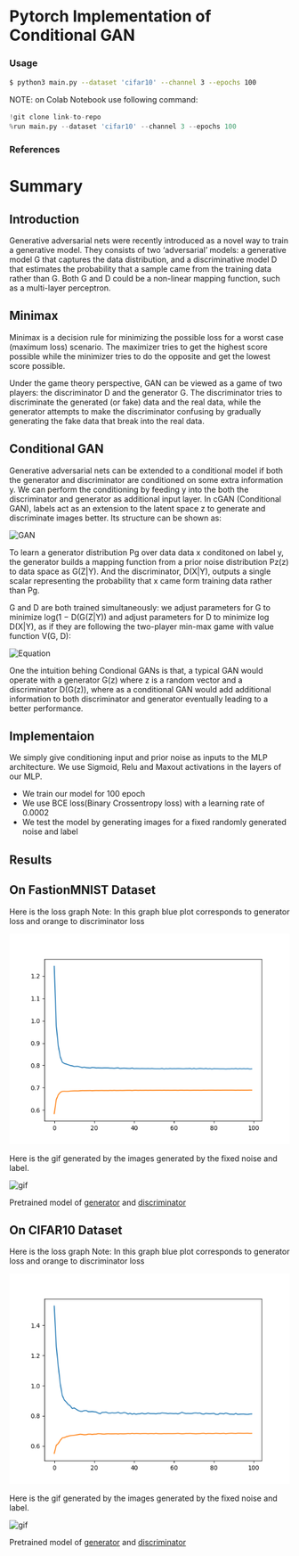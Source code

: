 # Pytorch Implementation of Conditional GAN 
### Usage
```bash
$ python3 main.py --dataset 'cifar10' --channel 3 --epochs 100
```
NOTE: on Colab Notebook use following command:
```python
!git clone link-to-repo
%run main.py --dataset 'cifar10' --channel 3 --epochs 100 
```
### References

# Summary 

## Introduction

Generative adversarial nets were recently introduced as a novel way to train a generative model.
They consists of two ‘adversarial’ models: a generative model G that captures the data distribution, and a discriminative model D that estimates the probability that a sample came from the training
data rather than G. Both G and D could be a non-linear mapping function, such as a multi-layer perceptron.

## Minimax

Minimax is a decision rule for minimizing the possible loss for a worst case (maximum loss) scenario. 
The maximizer tries to get the highest score possible while the minimizer tries to do the opposite and get the lowest score possible.

Under the game theory perspective, GAN can be viewed as a game of two players: the discriminator D and the generator G. 
The discriminator tries to discriminate the generated (or fake) data and the real data, while the generator attempts to make the discriminator
confusing by gradually generating the fake data that break into the real data. 

## Conditional GAN

Generative adversarial nets can be extended to a conditional model if both the generator and discriminator are conditioned on some extra information y. We can perform the conditioning by feeding y into the both the discriminator and generator as additional input layer. 
In cGAN (Conditional GAN), labels act as an extension to the latent space z to generate and discriminate images better. 
Its structure can be shown as:

![GAN](https://golden-storage-production.s3.amazonaws.com/topic_images/23a36a66d85947c7a0fe4a2ced52914e.png)

To learn a generator distribution Pg over data data x conditoned on label y, the generator builds a mapping function from
a prior noise distribution Pz(z) to data space as G(Z|Y). And the discriminator, D(X|Y), outputs
a single scalar representing the probability that x came form training data rather than Pg.

G and D are both trained simultaneously: we adjust parameters for G to minimize log(1 − D(G(Z|Y))
and adjust parameters for D to minimize log D(X|Y), as if they are following the two-player min-max
game with value function V(G, D):

![Equation](https://miro.medium.com/max/1400/1*l2tSqFN0Afwizm4LgalCGg.png)

One the intuition behing Condional GANs is that, a typical GAN would operate with a generator G(z) where z is a random vector and a discriminator D(G(z)), where as a conditional GAN would add additional information to both discriminator and generator eventually leading to a better performance.

## Implementaion

We simply give conditioning input and prior noise as inputs to the MLP architecture. We use Sigmoid, Relu and Maxout activations in the layers of our MLP. 

- We train our model for 100 epoch 
- We use BCE loss(Binary Crossentropy loss) with a learning rate of 0.0002
- We test the model by generating images for a fixed randomly generated noise and label

## Results

## On FastionMNIST Dataset

Here is the loss graph
Note: In this graph blue plot corresponds to generator loss and orange to discriminator loss

![graph](https://github.com/ayush12gupta/model_zoo/blob/master/cGAN/plot%20(1).png)

Here is the gif generated by the images generated by the fixed noise and label.

![gif](https://github.com/ayush12gupta/model_zoo/blob/master/cGAN/cifar10.gif)

Pretrained model of [generator](https://github.com/ayush12gupta/model_zoo/blob/master/cGAN/generator_100_%20(1).pth) and [discriminator](https://github.com/ayush12gupta/model_zoo/blob/master/cGAN/discriminator_100_%20(1).pth)


## On CIFAR10 Dataset

Here is the loss graph
Note: In this graph blue plot corresponds to generator loss and orange to discriminator loss

![graph](https://github.com/ayush12gupta/model_zoo/blob/master/cGAN/plot%20(2).png)

Here is the gif generated by the images generated by the fixed noise and label.

![gif](https://github.com/ayush12gupta/model_zoo/blob/master/cGAN/cifar10.gif)

Pretrained model of [generator](https://github.com/ayush12gupta/model_zoo/blob/master/cGAN/generator_100_%20(1).pth) and [discriminator](https://github.com/ayush12gupta/model_zoo/blob/master/cGAN/discriminator_100_%20(1).pth)
